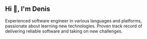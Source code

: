 ## Hi 👋, I'm Denis

Experienced software engineer in various languages and platforms, passionate about learning new technologies. Proven track record of delivering reliable software and taking on new challenges.
<br/>
